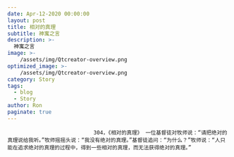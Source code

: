 ```yaml
---
date: Apr-12-2020 00:00:00
layout: post
title: 相对的真理
subtitle: 神寓之言
description: >-
  神寓之言
image: >-
    /assets/img/Qtcreator-overview.png
optimized_image: >-
    /assets/img/Qtcreator-overview.png
category: Story
tags:
  - blog
  - Story
author: Ron
paginate: true
---
```


							　　304，《相对的真理》 一位基督徒对牧师说：“请把绝对的真理说给我听。”牧师摇摇头说：“我没有绝对的真理。”基督徒追问：“为什么？”牧师说：“人只能在追求绝对的真理的过程中，得到一些相对的真理，而无法获得绝对的真理。”
							
							
						